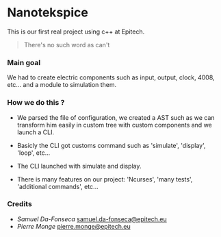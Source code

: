 # Nanotekspice

This is our first real project using c++ at Epitech.

> There's no such word as can't

### Main goal

We had to create electric components such as input, output, clock, 4008, etc... and a module to simulation them.

### How we do this ?

- We parsed the file of configuration, we created a AST such as we can transform him easily in custom tree with custom components and we launch a CLI.

- Basicly the CLI got customs command such as 'simulate', 'display', 'loop', etc...

- The CLI launched with simulate and display.

- There is many features on our project: 'Ncurses', 'many tests', 'additional commands', etc...

### Credits

* *Samuel Da-Fonseca* <samuel.da-fonseca@epitech.eu>
* *Pierre Monge* <pierre.monge@epitech.eu>
